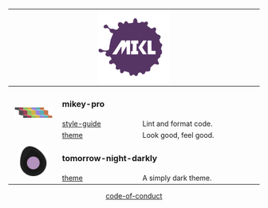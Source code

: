 <!DOCTYPE html>
<div align="center">
  <table>
    <thead>
      <tr>
        <th align="left" colspan="3" width="800px">
          <div align="center">
            <a href="https://mikl.io">
              <img
                width="144px"
                height="144px"
                src="./img/mikl-logo.svg"
                alt="MIKL icon"
              />
            </a>
          </div>
        </th>
      </tr>
    </thead>
    <tbody>
      <tr>
        <td rowspan="3" width="20%" align="center">
          <a href="https://mikey-pro.com">
            <img
              src="./img/mikey-pro-logo-iso.svg"
              style="width: 75px"
              alt="Mikey Pro icon"
            />
          </a>
        </td>
        <td colspan="2">
          <b>
            <h3>mikey-pro</h3>
          </b>
        </td>
      </tr>
      <tr>
        <td width="32%">
          <a href="https://github.com/mikey-pro/style-guide"> style-guide </a>
        </td>
        <td valign="center">Lint and format code.</td>
      </tr>
      <tr>
        <td valign="center" width="32%">
          <a href="https://github.com/mikey-pro/theme"> theme </a>
        </td>
        <td valign="center">Look good, feel good.</td>
      </tr>
      <tr>
        <td rowspan="2" width="20%" align="center">
          <a href="https://simplydark.net">
            <img
              src="./img/tomorrow-night-darkly.svg"
              style="width: 60px"
              alt="Tomorrow Night Darkly icon"
            />
          </a>
        </td>
        <td colspan="2">
          <b>
            <h3>tomorrow-night-darkly</h3>
          </b>
        </td>
      </tr>
      <tr>
        <td width="32%">
          <a href="https://github.com/chiefmikey/tomorrow-night-darkly"
            >theme</a
          >
        </td>
        <td valign="center">A simply dark theme.</td>
      </tr>
    </tbody>
  </table>
  <a href="https://chiefmikey.github.io/CODE_OF_CONDUCT/">code-of-conduct</a>
</div>
